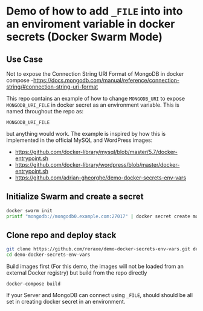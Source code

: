 # Demo of how to add `_FILE` into into an enviroment variable in docker secrets (Docker Swarm Mode)
## Use Case
Not to expose the Connection String URI Format of MongoDB in docker compose -https://docs.mongodb.com/manual/reference/connection-string/#connection-string-uri-format

This repo contains an example of how to change `MONGODB_URI` to expose `MONGODB_URI_FILE` in docker secret as an environment variable.
This is named throughout the repo as:
```
MONGODB_URI_FILE
```
but anything would work. The example is inspired by how this is implemented in the official MySQL and WordPress images:
- https://github.com/docker-library/mysql/blob/master/5.7/docker-entrypoint.sh
- https://github.com/docker-library/wordpress/blob/master/docker-entrypoint.sh
- https://github.com/adrian-gheorghe/demo-docker-secrets-env-vars

## Initialize Swarm and create a secret
```bash
docker swarm init
printf "mongodb://mongodb0.example.com:27017" | docker secret create mongodburidockersecret -
```

## Clone repo and deploy stack
```bash
git clone https://github.com/reraxe/demo-docker-secrets-env-vars.git demo-docker-secrets-env-vars
cd demo-docker-secrets-env-vars
```
Build images first (For this demo, the images will not be loaded from an external Docker registry) but build from the repo directly
```
docker-compose build
```

If your Server and MongoDB can connect using `_FILE`, should should be all set in creating docker secret in an environment.
